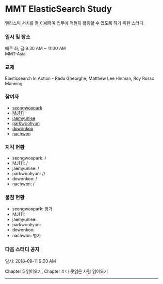 # MMT ElasticSearch Study

엘라스틱 서치를 잘 이해하여 업무에 적절히 활용할 수 있도록 하기 위한 스터디.

### 일시 및 장소
매주 화, 금 9:30 AM ~ 11:00 AM  
MMT-Asia

### 교재
Elasticsearch In Action - Radu Gheorghe, Matthew Lee Hinman, Roy Russo
Manning

### 참여자
- [seongwoopark](https://github.com/seongwoopark)
- [MJ111](https://github.com/MJ111)
- [jaemyunlee](https://github.com/jaemyunlee)
- [parkwoohyun](https://github.com/parkwoohyun)
- [dowonkoo](https://github.com/dowonkoo)
- [nachwon](https://github.com/nachwon)

### 지각 현황
- seongwoopark: /
- MJ111: /
- jaemyunlee: /
- parkwoohyun: //
- dowonkoo: /
- nachwon: /

### 불참 현황
- seongwoopark: 병가 
- MJ111: 
- jaemyunlee: 
- parkwoohyun: 
- dowonkoo: 
- nachwon: 병가

### 다음 스터디 공지
일시: 2018-09-11 9:30 AM

Chapter 5 읽어오기, Chapter 4 다 못읽은 사람 읽어오기

- - -

